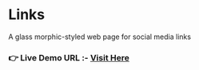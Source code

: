 # Links
A glass morphic-styled web page for social media links 
### **👉 Live Demo URL :-** <a href="https://shreyash00007.github.io/links/">**Visit Here**</a>
